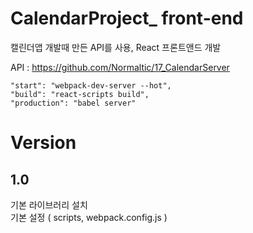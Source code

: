 # CalendarProject_ front-end

캘린더앱 개발때 만든 API를 사용, React 프론트앤드 개발<br />

API : https://github.com/Normaltic/17_CalendarServer

~~~
"start": "webpack-dev-server --hot",
"build": "react-scripts build",
"production": "babel server"
~~~

# Version

## 1.0
기본 라이브러리 설치 <br />
기본 설정 ( scripts, webpack.config.js )